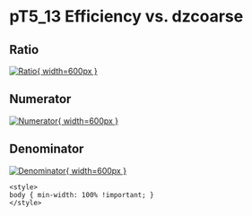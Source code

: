 # pT5_13 Efficiency vs. dzcoarse

## Ratio

[![Ratio](../mtv/var/pT5_13_eff_dzcoarse.png){ width=600px }](../mtv/var/pT5_13_eff_dzcoarse.pdf)

## Numerator

[![Numerator](../mtv/num/pT5_13_eff_dzcoarse_num.png){ width=600px }](../mtv/num/pT5_13_eff_dzcoarse_num.pdf)

## Denominator

[![Denominator](../mtv/den/pT5_13_eff_dzcoarse_den.png){ width=600px }](../mtv/den/pT5_13_eff_dzcoarse_den.pdf)


``` {=html}
<style>
body { min-width: 100% !important; }
</style>
```
